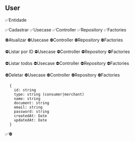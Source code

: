 ## User

✅Entidade

✅Cadastrar
✅Usecase
✅Controller
✅Repository
✅Factories

⛔Atualizar
⛔Usecase
⛔Controller
⛔Repository
⛔Factories

⛔Listar por ID
⛔Usecase
⛔Controller
⛔Repository
⛔Factories

⛔Listar todos
⛔Usecase
⛔Controller
⛔Repository
⛔Factories

⛔Deletar
⛔Usecase
⛔Controller
⛔Repository
⛔Factories

```
  {
    id: string
    type: string (consumer|merchant)
    name: string
    document: string
    email: string
    password: string
    createdAt: Date
    updatedAt: Date
  }
```

✅⛔
